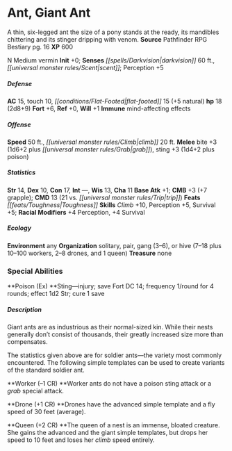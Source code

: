 ﻿---
cssclass: [monsters]
title1: Ant, Giant Ant
desc_short: A thin, six-legged ant the size of a pony stands at the ready, its mandibles
  chittering and its stinger dripping with venom.
title2: Giant Ant
CR: 2
sources:
- name: Pathfinder RPG Bestiary
  page: 16
  link: http://paizo.com/products/btpy8auu?Pathfinder-Roleplaying-Game-Bestiary
XP: 600
alignment: N
size: Medium
type: vermin
initiative:
  bonus: 0
senses:
  darkvision: 60
  scent: true
AC:
  AC: 15
  touch: 10
  flat_footed: 15
  components:
    natural: 5
HP:
  HP: 18
  long: 2d8+9
saves:
  fort: 6
  ref: 0
  will: 1
immunities:
- mind-affecting effects
speeds:
  base: 50
  climb: 20
attacks:
  melee:
  - - text: bite +3 (1d6+2 plus grab)
      entries:
      - - damage: 1d6+2
        - effect: grab
      attack: bite
      bonus:
      - 3
    - text: sting +3 (1d4+2 plus poison)
      entries:
      - - damage: 1d4+2
        - effect: poison
      attack: sting
      bonus:
      - 3
ability_scores:
  STR: 14
  DEX: 10
  CON: 17
  INT:
  WIS: 13
  CHA: 11
BAB: 1
CMB: 3
CMB_other: +7 grapple
CMD: 13
CMD_other: 21 vs. trip
feats:
- is_bonus: true
  name: Toughness
skills:
  Climb: 10
  Perception: 5
  Survival: 5
  _racial_mods:
    Perception:
      _: 4
    Survival:
      _: 4
ecology:
  environment: any
  organization: solitary, pair, gang (3-6), or hive (7-18 plus 10-100 workers, 2-8
    drones, and 1 queen)
  treasure_type: none
special_abilities:
  Poison (Ex): Sting-injury; save Fort DC 14; frequency 1/round for 4 rounds; effect
    1d2 Str; cure 1 save
desc_long: |-
  Giant ants are as industrious as their normal-sized kin. While their nests generally don't consist of thousands, their greatly increased size more than compensates.

  The statistics given above are for soldier ants-the variety most commonly encountered. The following simple templates can be used to create variants of the standard soldier ant.

  Worker (-1 CR) Worker ants do not have a poison sting attack or a grab special attack.

  Drone (+1 CR) Drones have the advanced simple template and a fly speed of 30 feet (average).

  Queen (+2 CR) The queen of a nest is an immense, bloated creature. She gains the advanced and the giant simple templates, but drops her speed to 10 feet and loses her climb speed entirely.

---

# Ant, Giant Ant
A thin, six-legged ant the size of a pony stands at the ready, its mandibles chittering and its stinger dripping with venom.
**Source** Pathfinder RPG Bestiary pg. 16
**XP** 600

N Medium vermin
**Init** +0; **Senses** _[[spells/Darkvision|darkvision]]_ 60 ft., _[[universal monster rules/Scent|scent]]_; Perception +5

##### Defense

**AC** 15, touch 10, _[[conditions/Flat-Footed|flat-footed]]_ 15 (+5 natural)
**hp** 18 (2d8+9)
**Fort** +6, **Ref** +0, **Will** +1
**Immune** mind-affecting effects

##### Offense
**Speed** 50 ft., _[[universal monster rules/Climb|climb]]_ 20 ft.
**Melee** bite +3 (1d6+2 plus _[[universal monster rules/Grab|grab]]_), sting +3 (1d4+2 plus poison)

##### Statistics
**Str** 14, **Dex** 10, **Con** 17, **Int** —, **Wis** 13, **Cha** 11
**Base Atk** +1; **CMB** +3 (+7 grapple); **CMD** 13 (21 vs. _[[universal monster rules/Trip|trip]]_)
**Feats** _[[feats/Toughness|Toughness]]_
**Skills** _Climb_ +10, Perception +5, Survival +5; **Racial Modifiers** +4 Perception, +4 Survival

##### Ecology

**Environment** any
**Organization** solitary, pair, gang (3–6), or hive (7–18 plus 10–100 workers, 2–8 drones, and 1 queen)
**Treasure** none

### Special Abilities

**Poison (Ex) **Sting—injury; save Fort DC 14; frequency 1/round for 4 rounds; effect 1d2 Str; cure 1 save

##### Description

Giant ants are as industrious as their normal-sized kin. While their nests generally don’t consist of thousands, their greatly increased size more than compensates.

The statistics given above are for soldier ants—the variety most commonly encountered. The following simple templates can be used to create variants of the standard soldier ant.

**Worker (–1 CR) **Worker ants do not have a poison sting attack or a _grab_ special attack.

**Drone (+1 CR) **Drones have the advanced simple template and a fly speed of 30 feet (average).

**Queen (+2 CR) **The queen of a nest is an immense, bloated creature. She gains the advanced and the giant simple templates, but drops her speed to 10 feet and loses her _climb_ speed entirely.